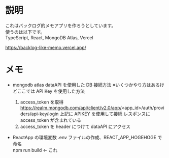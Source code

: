 # 説明

これはバックログ的メモアプリを作ろうとしています。  
使うのは以下です。  
TypeScript, React, MongoDB Atlas, Vercel

https://backlog-like-memo.vercel.app/

# メモ

- mongodb atlas dataAPI を使用した DB 接続方法
  ※いくつかやり方はあるけどここでは API Key を使用した方法

  1. access_token を取得
     https://realm.mongodb.com/api/client/v2.0/app/<app_id>/auth/providers/api-key/login
     上記に APIKEY を使用して接続 レスポンスに access_token が含まれている
  1. access_token を header につけて dataAPI にアクセス

- ReactApp の環境変数
  .env ファイルの作成、REACT_APP_HOGEHOGE で命名  
  npm run build <- これ
